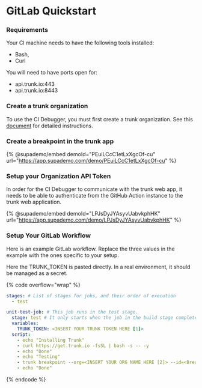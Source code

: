 # GitLab Quickstart

### Requirements

Your CI machine needs to have the following tools installed:

- Bash,
- Curl

You will need to have ports open for:

- api.trunk.io:443
- api.trunk.io:8443

### Create a trunk organization

To use the CI Debugger, you must first create a trunk organization. See this [document](broken-reference) for detailed instructions.

### Create a breakpoint in the trunk app

{% @supademo/embed demoId="PEuiLCcC1etLxXgcOf-cu" url="https://app.supademo.com/demo/PEuiLCcC1etLxXgcOf-cu" %}

### Setup your Organization API Token

In order for the CI Debugger to communicate with the trunk web app, it needs to be able to authenticate from the GitHub Action instance to the trunk web application.

{% @supademo/embed demoId="LPJsDyJYAsyvUabvkphHK" url="https://app.supademo.com/demo/LPJsDyJYAsyvUabvkphHK" %}

### Setup Your GitLab Workflow

Here is an example GitLab workflow. Replace the three values in the example with the ones specific to your setup.

Here the TRUNK_TOKEN is pasted directly. In a real environment, it should be managed as a secret.

{% code overflow="wrap" %}

```yaml
stages: # List of stages for jobs, and their order of execution
  - test

unit-test-job: # This job runs in the test stage.
  stage: test # It only starts when the job in the build stage completes successfully.
  variables:
    TRUNK_TOKEN: <INSERT YOUR TRUNK TOKEN HERE [1]>
  script:
    - echo "Installing Trunk"
    - curl https://get.trunk.io -fsSL | bash -s -- -y
    - echo "Done"
    - echo "Testing"
    - trunk breakpoint --org=<INSERT YOUR ORG NAME HERE [2]> --id=<Breakpoint Name [3]> -- /bin/false
    - echo "Done"
```

{% endcode %}

